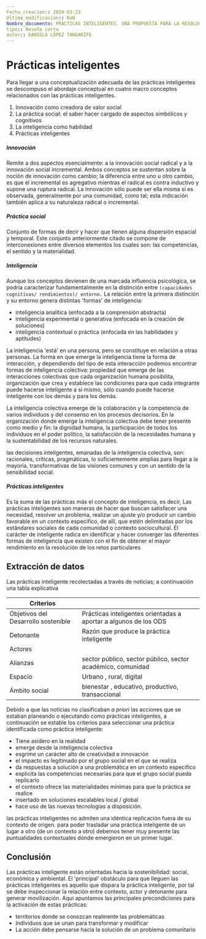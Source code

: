 ```yaml
---
Fecha_creacion:: 2024-03-23
Ultima_modificacion:: NaN
Nombre_documento: PRÁCTICAS INTELIGENTES. UNA PROPUESTA PARA LA RESOLUCIÓN DE PROBLEMATICAS SOCIALES DE MANERA NO CONVENCIONAL
tipo:: Reseña corta
autor:: DANIELA LÓPEZ TANGARIFE
---
```


 
# Prácticas inteligentes 

Para llegar a una conceptualización adecuada de las prácticas inteligentes se descompuso el abordaje conceptual en cuatro macro conceptos relacionados con las prácticas inteligentes.
1) Innovación como creadora de valor social
2) La práctica social: el saber hacer cargado de aspectos simbólicos y cognitivos
3) La inteligencia como habilidad 
4) Prácticas inteligentes 

##### Innovación

Remite a dos aspectos esencialmente: a la innovación social radical y a la innovación social incremental. Ambos conceptos se sustentan sobre la noción de innovación como cambio; la diferencia entre uno u otro cambio, es que el incremental es agregativo mientras el radical es contra inductivo y supone una ruptura radical. La innovación sólo puede ser ella misma si es observada, generalmente por una comunidad, como tal; esta indicación también aplica a su naturaleza radical o incremental.
##### Práctica social 

Conjunto de formas de decir y hacer que tienen alguna dispersión espacial y temporal. Este conjunto anteriormente citado se compone de interconexiones entre diversos elementos los cuales son: las competencias, el sentido y la materialidad. 

##### Inteligencia

Aunque los conceptos devienen de una marcada influencia psicológica, se podría caracterizar fundamentalmente en la distinción entre ``(capacidades cognitivas/ rendimientos)/ entorno.``
La relación entre la primera distinción y su entorno genera distintas 'formas' de inteligencia:  
+ inteligencia analítica (enfocada a la comprensión abstracta)
+ inteligencia experimental o generativa (enfocada en la creación de soluciones)
+ inteligencia contextual o práctica (enfocada en las habilidades y aptitudes)

La inteligencia 'está' en una persona, pero se constituye en relación a otras personas. La forma en que emerge la inteligencia tiene la forma de interacción, y dependiendo del tipo de esta interacción podemos encontrar formas de inteligencia colectiva: propiedad que emerge de las interacciones colectivas que cada organización humana posibilita, organización que crea y establece las condiciones para que cada integrante puede hacerse inteligente a si mismo, sólo cuando puede hacerse inteligente con los demás y para los demás.

La inteligencia colectiva emerge de la colaboración y la competencia de varios individuos y del consenso en los procesos decisorios. En la organización donde emerge la inteligencia colectiva debe tener presente como medio y fin: la dignidad humana, la participación de todos los individuos en el poder político, la satisfacción de la necesidades humana y la  sustentabilidad de los recursos naturales. 

las decisiones inteligentes, emanadas de la inteligencia colectiva, son: racionales, críticas, pragmáticas, lo suficientemente amplias para llegar a la mayoría, transformativas de las visiones comunes y con un sentido de la sensibilidad social. 


##### Prácticas inteligentes

Es la suma de las prácticas más el concepto de inteligencia, es decir,  Las prácticas inteligentes son maneras de hacer que buscan satisfacer una necesidad, resolver un problema, realizar un ajuste y/o producir un cambio favorable en un contexto específico, de allí, que estén delimitadas por los estándares sociales de cada comunidad o contexto sociocultural. El carácter de inteligente radica en identificar y hacer converger las diferentes formas de inteligencia que existen con el fin de obtener el mayor rendimiento en la resolución de los retos particulares

## Extracción de datos 

Las prácticas inteligente recolectadas a través de noticias; a continuación una tabla explicativa

| Criterios                           |                                                                  |
| ----------------------------------- | ---------------------------------------------------------------- |
| Objetivos del Desarrollo sostenible | Prácticas inteligentes orientadas a aportar a algunos de los ODS |
| Detonante                           | Razón que produce la práctica inteligente                        |
| Actores                             |                                                                  |
| Alianzas                            | sector público, sector público, sector académico, comunidad      |
| Espacio                             | Urbano , rural, digital                                          |
| Ámbito social                       | bienestar , educativo, productivo, transaccional                 |

Debido a que las noticias no clasificaban *a priori* las acciones que se estaban planeando o ejecutando como prácticas inteligentes, a continuación se estable los criterios para seleccionar una práctica identificada como práctica inteligente: 

+ Tiene asidero en la realidad
+ emerge desde la inteligencia colectiva
+ esgrime un carácter alto de creatividad e innovación 
+ el impacto es legitimado por el grupo social en el que se realiza 
+ da respuestas a solución a una problemática en un contexto específico
+ explicita las competencias necesarias para que el grupo social pueda replicarlo 
+ el contexto ofrece las materialidades mínimas para que la práctica se realice 
+ insertado en soluciones escalables local / global 
+ hace uso de las nuevas tecnologías a disposición. 

las prácticas inteligentes no admiten una idéntica replicación fuera de su contexto de origen. para poder trasladar una práctica inteligente de un lugar a otro (de un contexto a otro) debemos tener muy presente las puntualidades contextuales donde emergieron en un primer lugar. 

## Conclusión

Las prácticas inteligente están orientadas hacia la sostenibilidad: social, económica y ambiental. El 'principal' obstáculo para que lleguen las prácticas inteligentes es aquello que dispara la práctica inteligente, por tal se debe inspeccionar la relación entre contexto, actor y detonante para generar movilización. Aquí apuntamos las principales precondiciones para la activación de estas prácticas:
+ territorios donde se conozcan realmente las problemáticas 
+ Individuos que se unan para transformar y modificar 
+ La acción debe pensarse hacia la solución de un problema comunitario


